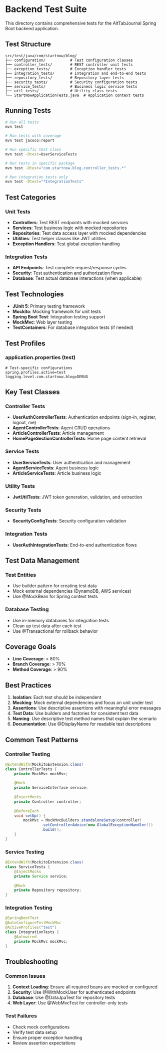 # Backend Test Suite

This directory contains comprehensive tests for the AltTabJournal Spring Boot backend application.

## Test Structure

```
src/test/java/com/startnow/blog/
├── configuration/           # Test configuration classes
├── controller_tests/        # REST controller unit tests
├── exception_tests/         # Exception handler tests
├── integration_tests/       # Integration and end-to-end tests
├── repository_tests/        # Repository layer tests
├── security_tests/          # Security configuration tests
├── service_tests/           # Business logic service tests
├── util_tests/              # Utility class tests
└── StartNowApplicationTests.java  # Application context tests
```

## Running Tests

```bash
# Run all tests
mvn test

# Run tests with coverage
mvn test jacoco:report

# Run specific test class
mvn test -Dtest=UserServiceTests

# Run tests in specific package
mvn test -Dtest="com.startnow.blog.controller_tests.*"

# Run integration tests only
mvn test -Dtest="*IntegrationTests"
```

## Test Categories

### Unit Tests
- **Controllers**: Test REST endpoints with mocked services
- **Services**: Test business logic with mocked repositories
- **Repositories**: Test data access layer with mocked dependencies
- **Utilities**: Test helper classes like JWT utilities
- **Exception Handlers**: Test global exception handling

### Integration Tests
- **API Endpoints**: Test complete request/response cycles
- **Security**: Test authentication and authorization flows
- **Database**: Test actual database interactions (when applicable)

## Test Technologies

- **JUnit 5**: Primary testing framework
- **Mockito**: Mocking framework for unit tests
- **Spring Boot Test**: Integration testing support
- **MockMvc**: Web layer testing
- **TestContainers**: For database integration tests (if needed)

## Test Profiles

### application.properties (test)
```properties
# Test-specific configurations
spring.profiles.active=test
logging.level.com.startnow.blog=DEBUG
```

## Key Test Classes

### Controller Tests
- **UserAuthControllerTests**: Authentication endpoints (sign-in, register, logout, me)
- **AgentControllerTests**: Agent CRUD operations
- **ArticleControllerTests**: Article management
- **HomePageSectionControllerTests**: Home page content retrieval

### Service Tests
- **UserServiceTests**: User authentication and management
- **AgentServiceTests**: Agent business logic
- **ArticleServiceTests**: Article business logic

### Utility Tests
- **JwtUtilTests**: JWT token generation, validation, and extraction

### Security Tests
- **SecurityConfigTests**: Security configuration validation

### Integration Tests
- **UserAuthIntegrationTests**: End-to-end authentication flows

## Test Data Management

### Test Entities
- Use builder pattern for creating test data
- Mock external dependencies (DynamoDB, AWS services)
- Use @MockBean for Spring context tests

### Database Testing
- Use in-memory databases for integration tests
- Clean up test data after each test
- Use @Transactional for rollback behavior

## Coverage Goals

- **Line Coverage**: > 80%
- **Branch Coverage**: > 70%
- **Method Coverage**: > 90%

## Best Practices

1. **Isolation**: Each test should be independent
2. **Mocking**: Mock external dependencies and focus on unit under test
3. **Assertions**: Use descriptive assertions with meaningful error messages
4. **Test Data**: Use builders and factories for consistent test data
5. **Naming**: Use descriptive test method names that explain the scenario
6. **Documentation**: Use @DisplayName for readable test descriptions

## Common Test Patterns

### Controller Testing
```java
@ExtendWith(MockitoExtension.class)
class ControllerTests {
    private MockMvc mockMvc;
    
    @Mock
    private ServiceInterface service;
    
    @InjectMocks
    private Controller controller;
    
    @BeforeEach
    void setUp() {
        mockMvc = MockMvcBuilders.standaloneSetup(controller)
                .setControllerAdvice(new GlobalExceptionHandler())
                .build();
    }
}
```

### Service Testing
```java
@ExtendWith(MockitoExtension.class)
class ServiceTests {
    @InjectMocks
    private Service service;
    
    @Mock
    private Repository repository;
}
```

### Integration Testing
```java
@SpringBootTest
@AutoConfigureTestMockMvc
@ActiveProfiles("test")
class IntegrationTests {
    @Autowired
    private MockMvc mockMvc;
}
```

## Troubleshooting

### Common Issues
1. **Context Loading**: Ensure all required beans are mocked or configured
2. **Security**: Use @WithMockUser for authenticated endpoints
3. **Database**: Use @DataJpaTest for repository tests
4. **Web Layer**: Use @WebMvcTest for controller-only tests

### Test Failures
- Check mock configurations
- Verify test data setup
- Ensure proper exception handling
- Review assertion expectations